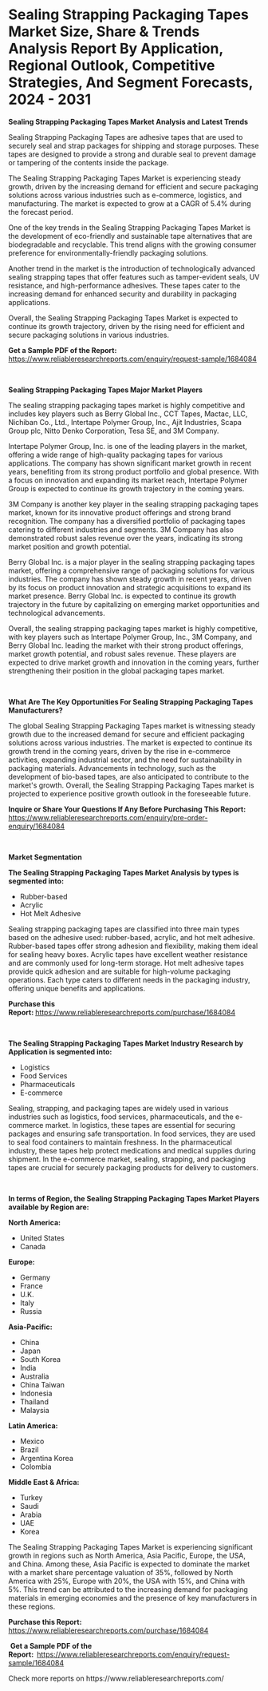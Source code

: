 <p><h1>Sealing Strapping Packaging Tapes Market Size, Share & Trends Analysis Report By Application, Regional Outlook, Competitive Strategies, And Segment Forecasts, 2024 - 2031</h1></p><p><strong>Sealing Strapping Packaging Tapes Market Analysis and Latest Trends</strong></p>
<p><p>Sealing Strapping Packaging Tapes are adhesive tapes that are used to securely seal and strap packages for shipping and storage purposes. These tapes are designed to provide a strong and durable seal to prevent damage or tampering of the contents inside the package.</p><p>The Sealing Strapping Packaging Tapes Market is experiencing steady growth, driven by the increasing demand for efficient and secure packaging solutions across various industries such as e-commerce, logistics, and manufacturing. The market is expected to grow at a CAGR of 5.4% during the forecast period.</p><p>One of the key trends in the Sealing Strapping Packaging Tapes Market is the development of eco-friendly and sustainable tape alternatives that are biodegradable and recyclable. This trend aligns with the growing consumer preference for environmentally-friendly packaging solutions.</p><p>Another trend in the market is the introduction of technologically advanced sealing strapping tapes that offer features such as tamper-evident seals, UV resistance, and high-performance adhesives. These tapes cater to the increasing demand for enhanced security and durability in packaging applications.</p><p>Overall, the Sealing Strapping Packaging Tapes Market is expected to continue its growth trajectory, driven by the rising need for efficient and secure packaging solutions in various industries.</p></p>
<p><strong>Get a Sample PDF of the Report:&nbsp;</strong> <a href="https://www.reliableresearchreports.com/enquiry/request-sample/1684084">https://www.reliableresearchreports.com/enquiry/request-sample/1684084</a></p>
<p>&nbsp;</p>
<p><strong>Sealing Strapping Packaging Tapes Major Market Players</strong></p>
<p><p>The sealing strapping packaging tapes market is highly competitive and includes key players such as Berry Global Inc., CCT Tapes, Mactac, LLC, Nichiban Co., Ltd., Intertape Polymer Group, Inc., Ajit Industries, Scapa Group plc, Nitto Denko Corporation, Tesa SE, and 3M Company. </p><p>Intertape Polymer Group, Inc. is one of the leading players in the market, offering a wide range of high-quality packaging tapes for various applications. The company has shown significant market growth in recent years, benefiting from its strong product portfolio and global presence. With a focus on innovation and expanding its market reach, Intertape Polymer Group is expected to continue its growth trajectory in the coming years.</p><p>3M Company is another key player in the sealing strapping packaging tapes market, known for its innovative product offerings and strong brand recognition. The company has a diversified portfolio of packaging tapes catering to different industries and segments. 3M Company has also demonstrated robust sales revenue over the years, indicating its strong market position and growth potential.</p><p>Berry Global Inc. is a major player in the sealing strapping packaging tapes market, offering a comprehensive range of packaging solutions for various industries. The company has shown steady growth in recent years, driven by its focus on product innovation and strategic acquisitions to expand its market presence. Berry Global Inc. is expected to continue its growth trajectory in the future by capitalizing on emerging market opportunities and technological advancements.</p><p>Overall, the sealing strapping packaging tapes market is highly competitive, with key players such as Intertape Polymer Group, Inc., 3M Company, and Berry Global Inc. leading the market with their strong product offerings, market growth potential, and robust sales revenue. These players are expected to drive market growth and innovation in the coming years, further strengthening their position in the global packaging tapes market.</p></p>
<p>&nbsp;</p>
<p><strong>What Are The Key Opportunities For Sealing Strapping Packaging Tapes Manufacturers?</strong></p>
<p><p>The global Sealing Strapping Packaging Tapes market is witnessing steady growth due to the increased demand for secure and efficient packaging solutions across various industries. The market is expected to continue its growth trend in the coming years, driven by the rise in e-commerce activities, expanding industrial sector, and the need for sustainability in packaging materials. Advancements in technology, such as the development of bio-based tapes, are also anticipated to contribute to the market's growth. Overall, the Sealing Strapping Packaging Tapes market is projected to experience positive growth outlook in the foreseeable future.</p></p>
<p><strong>Inquire or Share Your Questions If Any Before Purchasing This Report:</strong> <a href="https://www.reliableresearchreports.com/enquiry/pre-order-enquiry/1684084">https://www.reliableresearchreports.com/enquiry/pre-order-enquiry/1684084</a></p>
<p>&nbsp;</p>
<p><strong>Market Segmentation</strong></p>
<p><strong>The Sealing Strapping Packaging Tapes Market Analysis by types is segmented into:</strong></p>
<p><ul><li>Rubber-based</li><li>Acrylic</li><li>Hot Melt Adhesive</li></ul></p>
<p><p>Sealing strapping packaging tapes are classified into three main types based on the adhesive used: rubber-based, acrylic, and hot melt adhesive. Rubber-based tapes offer strong adhesion and flexibility, making them ideal for sealing heavy boxes. Acrylic tapes have excellent weather resistance and are commonly used for long-term storage. Hot melt adhesive tapes provide quick adhesion and are suitable for high-volume packaging operations. Each type caters to different needs in the packaging industry, offering unique benefits and applications.</p></p>
<p><strong>Purchase this Report:&nbsp;</strong><a href="https://www.reliableresearchreports.com/purchase/1684084">https://www.reliableresearchreports.com/purchase/1684084</a></p>
<p>&nbsp;</p>
<p><strong>The Sealing Strapping Packaging Tapes Market Industry Research by Application is segmented into:</strong></p>
<p><ul><li>Logistics</li><li>Food Services</li><li>Pharmaceuticals</li><li>E-commerce</li></ul></p>
<p><p>Sealing, strapping, and packaging tapes are widely used in various industries such as logistics, food services, pharmaceuticals, and the e-commerce market. In logistics, these tapes are essential for securing packages and ensuring safe transportation. In food services, they are used to seal food containers to maintain freshness. In the pharmaceutical industry, these tapes help protect medications and medical supplies during shipment. In the e-commerce market, sealing, strapping, and packaging tapes are crucial for securely packaging products for delivery to customers.</p></p>
<p>&nbsp;</p>
<p><strong>In terms of Region, the Sealing Strapping Packaging Tapes Market Players available by Region are:</strong></p>
<p>
    <p> <strong> North America: </strong>
        <ul>
            <li>United States</li>
            <li>Canada</li>
        </ul>
        </p> 
    <p> <strong> Europe: </strong>
        <ul>
            <li>Germany</li>
            <li>France</li>
            <li>U.K.</li>
            <li>Italy</li>
            <li>Russia</li>
        </ul>
        </p> 
    <p> <strong> Asia-Pacific: </strong>
        <ul>
            <li>China</li>
            <li>Japan</li>
            <li>South Korea</li>
            <li>India</li>
            <li>Australia</li>
            <li>China Taiwan</li>
            <li>Indonesia</li>
            <li>Thailand</li>
            <li>Malaysia</li>
        </ul>
        </p> 
    <p> <strong> Latin America: </strong>
        <ul>
            <li>Mexico</li>
            <li>Brazil</li>
            <li>Argentina Korea</li>
            <li>Colombia</li>
        </ul>
        </p> 
    <p> <strong> Middle East & Africa: </strong>
        <ul>
            <li>Turkey</li>
            <li>Saudi</li>
            <li>Arabia</li>
            <li>UAE</li>
            <li>Korea</li>
        </ul>
    </p>
    </p>
<p><p>The Sealing Strapping Packaging Tapes Market is experiencing significant growth in regions such as North America, Asia Pacific, Europe, the USA, and China. Among these, Asia Pacific is expected to dominate the market with a market share percentage valuation of 35%, followed by North America with 25%, Europe with 20%, the USA with 15%, and China with 5%. This trend can be attributed to the increasing demand for packaging materials in emerging economies and the presence of key manufacturers in these regions.</p></p>
<p><strong>Purchase this Report: </strong><a href="https://www.reliableresearchreports.com/purchase/1684084">https://www.reliableresearchreports.com/purchase/1684084</a></p>
<p>&nbsp;<strong>Get a Sample PDF of the Report:&nbsp;&nbsp;</strong><a href="https://www.reliableresearchreports.com/enquiry/request-sample/1684084">https://www.reliableresearchreports.com/enquiry/request-sample/1684084</a></p>
<p><strong></strong></p>
<p>Check more reports on https://www.reliableresearchreports.com/</p>